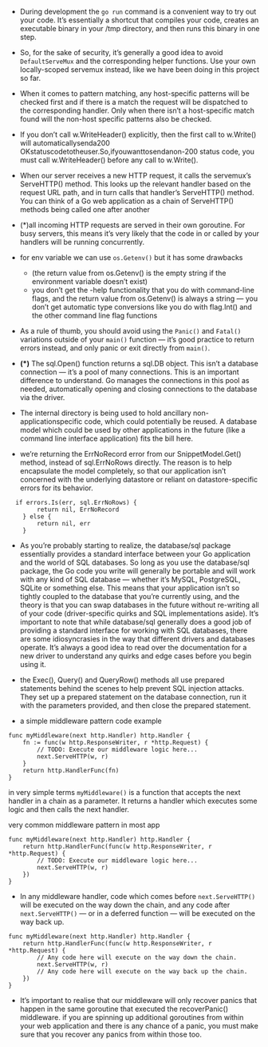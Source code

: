 - During development the `go run` command is a convenient way to try out your code.
  It’s essentially a shortcut that compiles your code,
  creates an executable binary in your /tmp directory, and then runs this binary in one step.

- So, for the sake of security, it’s generally a good idea to avoid `DefaultServeMux` and
  the corresponding helper functions. Use your own locally-scoped servemux instead,
  like we have been doing in this project so far.

- When it comes to pattern matching, any host-specific patterns will be checked first and if there is a match the request will be dispatched to the corresponding handler. Only when there isn’t a host-specific match found will the non-host specific patterns also be checked.

- If you don’t call w.WriteHeader() explicitly, then the first call to w.Write() will automaticallysenda200 OKstatuscodetotheuser.So,ifyouwanttosendanon-200 status code, you must call w.WriteHeader() before any call to w.Write().

- When our server receives a new HTTP request, it calls
  the servemux’s ServeHTTP() method. This looks up the relevant handler based on the
  request URL path, and in turn calls that handler’s ServeHTTP() method. You can think of a Go
  web application as a chain of ServeHTTP() methods being called one after another

- (\*)all incoming HTTP requests are
  served in their own goroutine. For busy servers, this means it’s very likely that the code in or
  called by your handlers will be running concurrently.

- for env variable we can use `os.Getenv()` but it has some drawbacks

  - (the return value from os.Getenv() is the empty string if the environment
    variable doesn’t exist)
  - you don’t get the -help functionality that you do with command-line
    flags, and the return value from os.Getenv() is always a string — you don’t get automatic
    type conversions like you do with flag.Int() and the other command line flag functions

- As a rule of thumb, you should avoid using the `Panic()` and `Fatal()` variations outside of
  your `main()` function — it’s good practice to return errors instead, and only panic or exit
  directly from `main()`.

- **(\*)** The sql.Open() function returns a sql.DB object. This isn’t a database connection — it’s a
  pool of many connections. This is an important difference to understand. Go manages the
  connections in this pool as needed, automatically opening and closing connections to the
  database via the driver.

- The internal directory is being used to hold ancillary non-applicationspecific code, which could potentially be reused. A database model which could be used
  by other applications in the future (like a command line interface application) fits the bill
  here.

- we’re returning the ErrNoRecord error from our SnippetModel.Get() method, instead of sql.ErrNoRows directly. The reason is to help encapsulate the model completely, so that our application isn’t concerned with the underlying datastore or reliant on datastore-specific errors for its behavior.

```
  if errors.Is(err, sql.ErrNoRows) {
		return nil, ErrNoRecord
	} else {
		return nil, err
	}
```

- As you’re probably starting to realize, the database/sql package essentially provides a
  standard interface between your Go application and the world of SQL databases.
  So long as you use the database/sql package, the Go code you write will generally be
  portable and will work with any kind of SQL database — whether it’s MySQL, PostgreSQL,
  SQLite or something else. This means that your application isn’t so tightly coupled to the
  database that you’re currently using, and the theory is that you can swap databases in the
  future without re-writing all of your code (driver-specific quirks and SQL implementations
  aside).
  It’s important to note that while database/sql generally does a good job of providing a
  standard interface for working with SQL databases, there are some idiosyncrasies in the way
  that different drivers and databases operate. It’s always a good idea to read over the
  documentation for a new driver to understand any quirks and edge cases before you begin
  using it.

- the Exec(), Query() and QueryRow() methods all use prepared
  statements behind the scenes to help prevent SQL injection attacks. They set up a prepared
  statement on the database connection, run it with the parameters provided, and then close
  the prepared statement.

- a simple middleware pattern code example

```
func myMiddleware(next http.Handler) http.Handler {
	fn := func(w http.ResponseWriter, r *http.Request) {
		// TODO: Execute our middleware logic here...
		next.ServeHTTP(w, r)
	}
	return http.HandlerFunc(fn)
}

```

in very simple terms `myMiddleware()` is a function that
accepts the next handler in a chain as a parameter. It returns a handler which executes some
logic and then calls the next handler.

very common middleware pattern in most app

```
func myMiddleware(next http.Handler) http.Handler {
	return http.HandlerFunc(func(w http.ResponseWriter, r *http.Request) {
		// TODO: Execute our middleware logic here...
		next.ServeHTTP(w, r)
	})
}

```

- In any middleware handler, code which comes before `next.ServeHTTP()` will be executed on
  the way down the chain, and any code after `next.ServeHTTP()` — or in a deferred function —
  will be executed on the way back up.

```
func myMiddleware(next http.Handler) http.Handler {
	return http.HandlerFunc(func(w http.ResponseWriter, r *http.Request) {
		// Any code here will execute on the way down the chain.
		next.ServeHTTP(w, r)
		// Any code here will execute on the way back up the chain.
	})
}

```

- It’s important to realise that our middleware will only recover panics that happen in the same
  goroutine that executed the recoverPanic() middleware.
  if you are spinning up additional goroutines from within your web application and there is
  any chance of a panic, you must make sure that you recover any panics from within those too.

